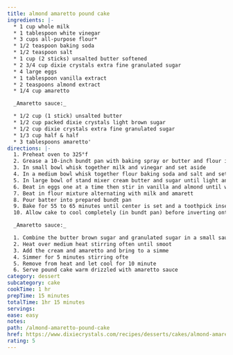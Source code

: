 ```yaml
---
title: almond amaretto pound cake
ingredients: |-
  * 1 cup whole milk
  * 1 tablespoon white vinegar
  * 3 cups all-purpose flour*
  * 1/2 teaspoon baking soda
  * 1/2 teaspoon salt
  * 1 cup (2 sticks) unsalted butter softened
  * 2 3/4 cup dixie crystals extra fine granulated sugar
  * 4 large eggs
  * 1 tablespoon vanilla extract
  * 2 teaspoons almond extract
  * 1/4 cup amaretto

  _Amaretto sauce:_

  * 1/2 cup (1 stick) unsalted butter
  * 1/2 cup packed dixie crystals light brown sugar
  * 1/2 cup dixie crystals extra fine granulated sugar
  * 1/3 cup half & half
  * 3 tablespoons amaretto'
directions: |-
  1. Preheat oven to 325°f
  2. Grease a 10-inch bundt pan with baking spray or butter and flour it and set asid
  3. In small bowl whisk together milk and vinegar and set aside
  4. In a medium bowl whisk together flour baking soda and salt and set aside
  5. In large bowl of stand mixer cream butter and sugar until light and fluffy
  6. Beat in eggs one at a time then stir in vanilla and almond until well combined
  7. Beat in flour mixture alternating with milk and amarett
  8. Pour batter into prepared bundt pan
  9. Bake for 55 to 65 minutes until center is set and a toothpick inserted comes out clea
  10. Allow cake to cool completely (in bundt pan) before inverting onto cake plat

  _Amaretto sauce:_

  1. Combine the butter brown sugar and granulated sugar in a small saucepa
  2. Heat over medium heat stirring often until smoot
  3. Add the cream and amaretto and bring to a simme
  4. Simmer for 5 minutes stirring ofte
  5. Remove from heat and let cool for 10 minute
  6. Serve pound cake warm drizzled with amaretto sauce
category: dessert
subcategory: cake
cookTime: 1 hr
prepTime: 15 minutes
totalTime: 1hr 15 minutes
servings:
ease: easy
notes:
path: /almond-amaretto-pound-cake
href: https://www.dixiecrystals.com/recipes/desserts/cakes/almond-amaretto-poundcake
rating: 5
---
```


